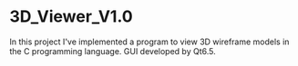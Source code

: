 # 3D_Viewer_V1.0
In this project I've implemented a program to view 3D wireframe models in the C programming language. GUI developed by Qt6.5.
